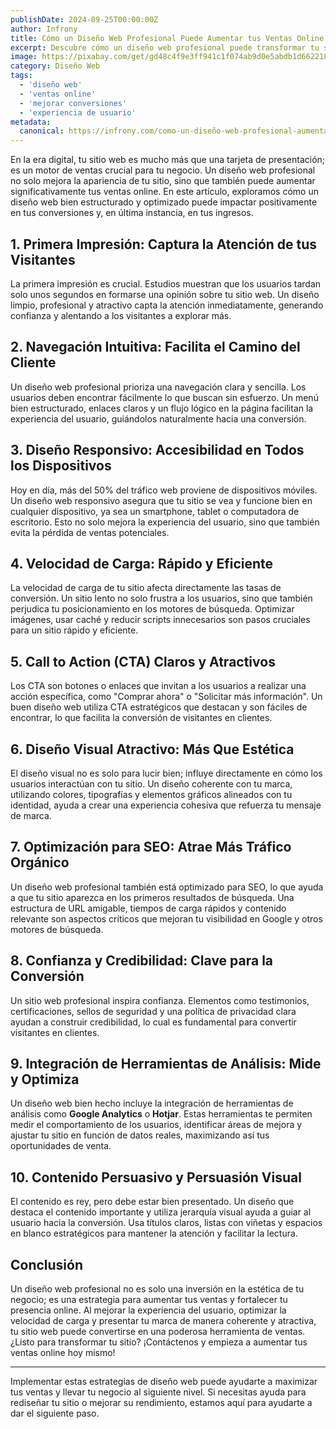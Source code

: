 ```yaml
---
publishDate: 2024-09-25T00:00:00Z
author: Infrony
title: Cómo un Diseño Web Profesional Puede Aumentar tus Ventas Online
excerpt: Descubre cómo un diseño web profesional puede transformar tu sitio en una máquina de ventas efectiva, mejorando la experiencia del usuario y aumentando la conversión.
image: https://pixabay.com/get/gd48c4f9e3ff941c1f074ab9d0e5abdb1d662218135fa312ad42b751d7c0c33502fc5e0e35eb5e909a661532403e354b4_1280.jpg
category: Diseño Web
tags:
  - 'diseño web'
  - 'ventas online'
  - 'mejorar conversiones'
  - 'experiencia de usuario'
metadata:
  canonical: https://infrony.com/como-un-diseño-web-profesional-aumenta-ventas
---
```


En la era digital, tu sitio web es mucho más que una tarjeta de presentación; es un motor de ventas crucial para tu negocio. Un diseño web profesional no solo mejora la apariencia de tu sitio, sino que también puede aumentar significativamente tus ventas online. En este artículo, exploramos cómo un diseño web bien estructurado y optimizado puede impactar positivamente en tus conversiones y, en última instancia, en tus ingresos.

## 1. **Primera Impresión: Captura la Atención de tus Visitantes**

La primera impresión es crucial. Estudios muestran que los usuarios tardan solo unos segundos en formarse una opinión sobre tu sitio web. Un diseño limpio, profesional y atractivo capta la atención inmediatamente, generando confianza y alentando a los visitantes a explorar más.

## 2. **Navegación Intuitiva: Facilita el Camino del Cliente**

Un diseño web profesional prioriza una navegación clara y sencilla. Los usuarios deben encontrar fácilmente lo que buscan sin esfuerzo. Un menú bien estructurado, enlaces claros y un flujo lógico en la página facilitan la experiencia del usuario, guiándolos naturalmente hacia una conversión.

## 3. **Diseño Responsivo: Accesibilidad en Todos los Dispositivos**

Hoy en día, más del 50% del tráfico web proviene de dispositivos móviles. Un diseño web responsivo asegura que tu sitio se vea y funcione bien en cualquier dispositivo, ya sea un smartphone, tablet o computadora de escritorio. Esto no solo mejora la experiencia del usuario, sino que también evita la pérdida de ventas potenciales.

## 4. **Velocidad de Carga: Rápido y Eficiente**

La velocidad de carga de tu sitio afecta directamente las tasas de conversión. Un sitio lento no solo frustra a los usuarios, sino que también perjudica tu posicionamiento en los motores de búsqueda. Optimizar imágenes, usar caché y reducir scripts innecesarios son pasos cruciales para un sitio rápido y eficiente.

## 5. **Call to Action (CTA) Claros y Atractivos**

Los CTA son botones o enlaces que invitan a los usuarios a realizar una acción específica, como "Comprar ahora" o "Solicitar más información". Un buen diseño web utiliza CTA estratégicos que destacan y son fáciles de encontrar, lo que facilita la conversión de visitantes en clientes.

## 6. **Diseño Visual Atractivo: Más Que Estética**

El diseño visual no es solo para lucir bien; influye directamente en cómo los usuarios interactúan con tu sitio. Un diseño coherente con tu marca, utilizando colores, tipografías y elementos gráficos alineados con tu identidad, ayuda a crear una experiencia cohesiva que refuerza tu mensaje de marca.

## 7. **Optimización para SEO: Atrae Más Tráfico Orgánico**

Un diseño web profesional también está optimizado para SEO, lo que ayuda a que tu sitio aparezca en los primeros resultados de búsqueda. Una estructura de URL amigable, tiempos de carga rápidos y contenido relevante son aspectos críticos que mejoran tu visibilidad en Google y otros motores de búsqueda.

## 8. **Confianza y Credibilidad: Clave para la Conversión**

Un sitio web profesional inspira confianza. Elementos como testimonios, certificaciones, sellos de seguridad y una política de privacidad clara ayudan a construir credibilidad, lo cual es fundamental para convertir visitantes en clientes.

## 9. **Integración de Herramientas de Análisis: Mide y Optimiza**

Un diseño web bien hecho incluye la integración de herramientas de análisis como **Google Analytics** o **Hotjar**. Estas herramientas te permiten medir el comportamiento de los usuarios, identificar áreas de mejora y ajustar tu sitio en función de datos reales, maximizando así tus oportunidades de venta.

## 10. **Contenido Persuasivo y Persuasión Visual**

El contenido es rey, pero debe estar bien presentado. Un diseño que destaca el contenido importante y utiliza jerarquía visual ayuda a guiar al usuario hacia la conversión. Usa títulos claros, listas con viñetas y espacios en blanco estratégicos para mantener la atención y facilitar la lectura.

## **Conclusión**

Un diseño web profesional no es solo una inversión en la estética de tu negocio; es una estrategia para aumentar tus ventas y fortalecer tu presencia online. Al mejorar la experiencia del usuario, optimizar la velocidad de carga y presentar tu marca de manera coherente y atractiva, tu sitio web puede convertirse en una poderosa herramienta de ventas. ¿Listo para transformar tu sitio? ¡Contáctenos y empieza a aumentar tus ventas online hoy mismo!

---

Implementar estas estrategias de diseño web puede ayudarte a maximizar tus ventas y llevar tu negocio al siguiente nivel. Si necesitas ayuda para rediseñar tu sitio o mejorar su rendimiento, estamos aquí para ayudarte a dar el siguiente paso.
